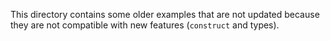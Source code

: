 This directory contains some older examples that are not updated because they are not compatible with new features (`construct` and types).
